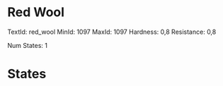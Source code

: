 # Red Wool
TextId: red_wool
MinId: 1097
MaxId: 1097
Hardness: 0,8
Resistance: 0,8

Num States: 1
# States
```

```